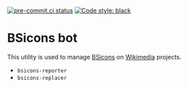 [![pre-commit.ci status](https://results.pre-commit.ci/badge/github/jjmc89-bot/bsiconsbot/main.svg)](https://results.pre-commit.ci/latest/github/jjmc89-bot/bsiconsbot/main) [![Code style: black](https://img.shields.io/badge/code%20style-black-000000.svg)](https://github.com/psf/black)

# BSicons bot

This utility is used to manage [BSicons](https://commons.wikimedia.org/wiki/BSicon) on [Wikimedia](https://www.wikimedia.org/) projects.

* `bsicons-reporter`
* `bsicons-replacer`
